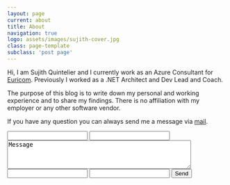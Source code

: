 ```yaml
---
layout: page
current: about
title: About
navigation: true
logo: assets/images/sujith-cover.jpg
class: page-template
subclass: 'post page'
---
```


Hi, I am Sujith Quintelier and I currently work as an Azure Consultant for [Euricom](https://www.euri.com). Previously I worked as a .NET Architect and Dev Lead and Coach.

The purpose of this blog is to write down my personal and working experience and to share my findings. There is no affiliation with my employer or any other software vendor.

If you have any question you can always send me a message via [mail](mailto:sujith.quintelier@gmail.com?SUBJECT=Question).

<form action="https://formspree.io/sujith.quintelier@euri.com" method="POST">
    <input type="text" name="name">
    <input rows="4" cols="50" name="_subject">
<textarea rows="4" cols="50" name="message">
Message
</textarea>
    <input type="email" name="_replyto">
    <input name="_gotcha">
    <input type="submit" value="Send">
</form>